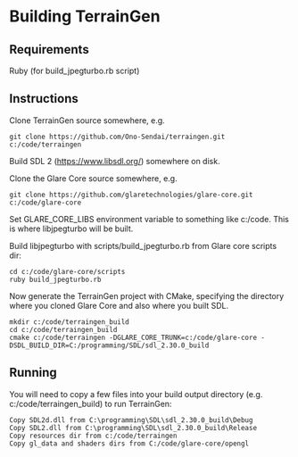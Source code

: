 
# Building TerrainGen


## Requirements

Ruby (for build_jpegturbo.rb script)

## Instructions

Clone TerrainGen source somewhere, e.g.

	git clone https://github.com/Ono-Sendai/terraingen.git c:/code/terraingen

Build SDL 2 (https://www.libsdl.org/) somewhere on disk.

Clone the Glare Core source somewhere, e.g.

	git clone https://github.com/glaretechnologies/glare-core.git c:/code/glare-core

Set GLARE_CORE_LIBS environment variable to something like c:/code.  This is where libjpegturbo will be built.

Build libjpegturbo with scripts/build_jpegturbo.rb from Glare core scripts dir:

	cd c:/code/glare-core/scripts
	ruby build_jpegturbo.rb


Now generate the TerrainGen project with CMake, specifying the directory where you cloned Glare Core and also where you built SDL.

	mkdir c:/code/terraingen_build
	cd c:/code/terraingen_build
	cmake c:/code/terraingen -DGLARE_CORE_TRUNK=c:/code/glare-core -DSDL_BUILD_DIR=C:/programming/SDL/sdl_2.30.0_build


## Running

You will need to copy a few files into your build output directory (e.g. c:/code/terraingen_build) to run TerrainGen:

	Copy SDL2d.dll from C:\programming\SDL\sdl_2.30.0_build\Debug
	Copy SDL2.dll from C:\programming\SDL\sdl_2.30.0_build\Release
	Copy resources dir from c:/code/terraingen
	Copy gl_data and shaders dirs from C:/code/glare-core/opengl
